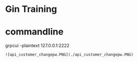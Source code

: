# Gin Training

# commandline

grpcui -plaintext 127.0.0.1:2222

```
![api_customer_changepw.PNG](./api_customer_changepw.PNG)
